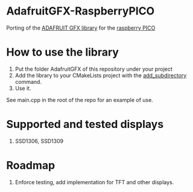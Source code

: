 # AdafruitGFX-RaspberryPICO
Porting of the [ADAFRUIT GFX library](https://github.com/adafruit/Adafruit-GFX-Library) for the [raspberry PICO](https://www.raspberrypi.org/products/raspberry-pi-pico/)

# How to use the library
1. Put the folder AdafruitGFX of this repository under your project
1. Add the library to your CMakeLists project with the [add_subdirectory](https://cmake.org/cmake/help/latest/command/add_subdirectory.html) command.
1. Use it.

See main.cpp in the root of the repo for an example of use.

# Supported and tested displays
1. SSD1306, SSD1309

# Roadmap
1. Enforce testing, add implementation for TFT and other displays.
